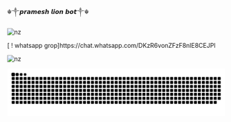 ☬༒𝙥𝙧𝙖𝙢𝙚𝙨𝙝 𝙡𝙞𝙤𝙣 𝙗𝙤𝙩༒☬
</p>
<img src="https://i.ibb.co/K54KLgF/Picsart-22-07-03-15-45-00-698.jpg" alt="nz" width="350"/>
</p>
[ ! whatsapp grop]https://chat.whatsapp.com/DKzR6vonZFzF8nlE8CEJPl
</p>
<img src="https://camo.githubusercontent.com/71b837571c48af3aa60a73dbc9d5936aa359d78efbfa8a6743cbbbc16b80ef4d/68747470733a2f2f63646e2e646973636f72646170702e636f6d2f6174746163686d656e74732f3830353930323039333930363630383138362f3830353931333937323533353539303932322f74656e6f722e676966" alt="nz" width="600"/>

</p>
<p align="center">

<img src="https://github.com/Platane/snk/raw/output/github-contribution-grid-snake.svg" alt="nz" width="700"/>
  
  </p>
  
